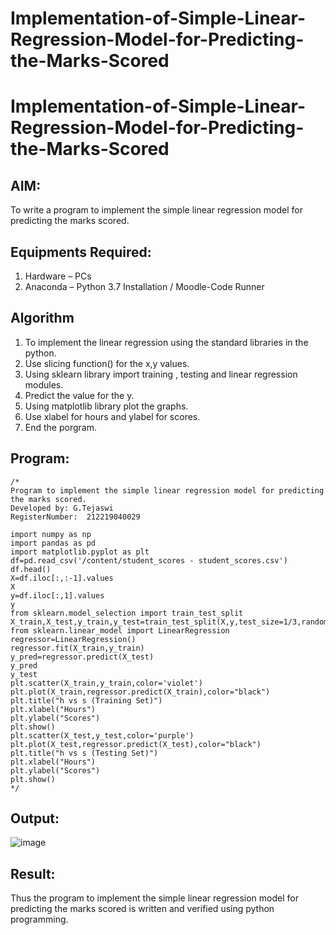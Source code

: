 # Implementation-of-Simple-Linear-Regression-Model-for-Predicting-the-Marks-Scored

# Implementation-of-Simple-Linear-Regression-Model-for-Predicting-the-Marks-Scored

## AIM:
To write a program to implement the simple linear regression model for predicting the marks scored.

## Equipments Required:
1. Hardware – PCs
2. Anaconda – Python 3.7 Installation / Moodle-Code Runner

## Algorithm
1. To implement the linear regression using the standard libraries in the python.
2. Use slicing function() for the x,y values.
3. Using sklearn library import training , testing and linear regression modules.
4. Predict the value for the y.
5. Using matplotlib library plot the graphs.
6. Use xlabel for hours and ylabel for scores.
7. End the porgram. 

## Program:
```
/*
Program to implement the simple linear regression model for predicting the marks scored.
Developed by: G.Tejaswi
RegisterNumber:  212219040029

import numpy as np
import pandas as pd
import matplotlib.pyplot as plt
df=pd.read_csv('/content/student_scores - student_scores.csv')
df.head()
X=df.iloc[:,:-1].values
X
y=df.iloc[:,1].values
y
from sklearn.model_selection import train_test_split
X_train,X_test,y_train,y_test=train_test_split(X,y,test_size=1/3,random_state=0)
from sklearn.linear_model import LinearRegression
regressor=LinearRegression()
regressor.fit(X_train,y_train)
y_pred=regressor.predict(X_test)
y_pred
y_test
plt.scatter(X_train,y_train,color='violet')
plt.plot(X_train,regressor.predict(X_train),color="black")
plt.title("h vs s (Training Set)")
plt.xlabel("Hours")
plt.ylabel("Scores")
plt.show()
plt.scatter(X_test,y_test,color='purple')
plt.plot(X_test,regressor.predict(X_test),color="black")
plt.title("h vs s (Testing Set)")
plt.xlabel("Hours")
plt.ylabel("Scores")
plt.show()
*/
```

## Output:
![image](https://user-images.githubusercontent.com/79306169/174433771-50012e09-eca2-4a87-8be5-da615bdf0d1b.png)



## Result:
Thus the program to implement the simple linear regression model for predicting the marks scored is written and verified using python programming.
